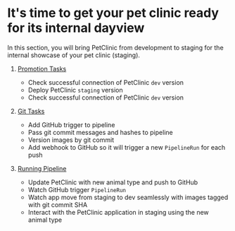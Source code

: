 # It's time to get your pet clinic ready for its internal dayview

In this section, you will bring PetClinic from development to staging for the internal showcase of your pet clinic (staging).

1. [Promotion Tasks](promote.md)
    - Check successful connection of PetClinic `dev` version
    - Deploy PetClinic `staging` version
    - Check successful connection of PetClinic `dev` version
    
2. [Git Tasks](git.md)
    - Add GitHub trigger to pipeline
    - Pass git commit messages and hashes to pipeline
    - Version images by git commit
    - Add webhook to GitHub so it will trigger a new `PipelineRun` for each push

3. [Running Pipeline](action.md)
    - Update PetClinic with new animal type and push to GitHub
    - Watch GitHub trigger `PipelineRun`
    - Watch app move from staging to dev seamlessly with images tagged with git commit SHA 
    - Interact with the PetClinic application in staging using the new animal type

